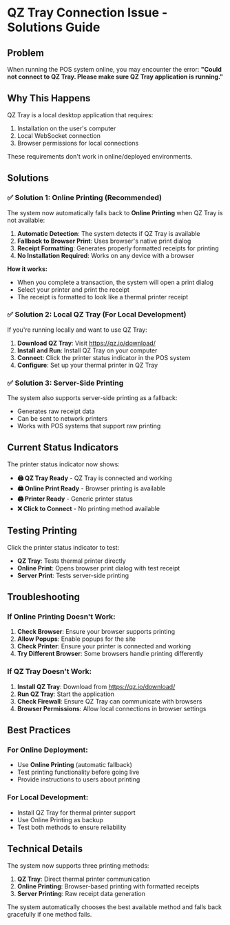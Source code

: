 # QZ Tray Connection Issue - Solutions Guide

## Problem
When running the POS system online, you may encounter the error:
**"Could not connect to QZ Tray. Please make sure QZ Tray application is running."**

## Why This Happens
QZ Tray is a local desktop application that requires:
1. Installation on the user's computer
2. Local WebSocket connection
3. Browser permissions for local connections

These requirements don't work in online/deployed environments.

## Solutions

### ✅ **Solution 1: Online Printing (Recommended)**
The system now automatically falls back to **Online Printing** when QZ Tray is not available:

1. **Automatic Detection**: The system detects if QZ Tray is available
2. **Fallback to Browser Print**: Uses browser's native print dialog
3. **Receipt Formatting**: Generates properly formatted receipts for printing
4. **No Installation Required**: Works on any device with a browser

**How it works:**
- When you complete a transaction, the system will open a print dialog
- Select your printer and print the receipt
- The receipt is formatted to look like a thermal printer receipt

### ✅ **Solution 2: Local QZ Tray (For Local Development)**
If you're running locally and want to use QZ Tray:

1. **Download QZ Tray**: Visit https://qz.io/download/
2. **Install and Run**: Install QZ Tray on your computer
3. **Connect**: Click the printer status indicator in the POS system
4. **Configure**: Set up your thermal printer in QZ Tray

### ✅ **Solution 3: Server-Side Printing**
The system also supports server-side printing as a fallback:
- Generates raw receipt data
- Can be sent to network printers
- Works with POS systems that support raw printing

## Current Status Indicators

The printer status indicator now shows:
- **🖨️ QZ Tray Ready** - QZ Tray is connected and working
- **🖨️ Online Print Ready** - Browser printing is available
- **🖨️ Printer Ready** - Generic printer status
- **❌ Click to Connect** - No printing method available

## Testing Printing

Click the printer status indicator to test:
- **QZ Tray**: Tests thermal printer directly
- **Online Print**: Opens browser print dialog with test receipt
- **Server Print**: Tests server-side printing

## Troubleshooting

### If Online Printing Doesn't Work:
1. **Check Browser**: Ensure your browser supports printing
2. **Allow Popups**: Enable popups for the site
3. **Check Printer**: Ensure your printer is connected and working
4. **Try Different Browser**: Some browsers handle printing differently

### If QZ Tray Doesn't Work:
1. **Install QZ Tray**: Download from https://qz.io/download/
2. **Run QZ Tray**: Start the application
3. **Check Firewall**: Ensure QZ Tray can communicate with browsers
4. **Browser Permissions**: Allow local connections in browser settings

## Best Practices

### For Online Deployment:
- Use **Online Printing** (automatic fallback)
- Test printing functionality before going live
- Provide instructions to users about printing

### For Local Development:
- Install QZ Tray for thermal printer support
- Use Online Printing as backup
- Test both methods to ensure reliability

## Technical Details

The system now supports three printing methods:
1. **QZ Tray**: Direct thermal printer communication
2. **Online Printing**: Browser-based printing with formatted receipts
3. **Server Printing**: Raw receipt data generation

The system automatically chooses the best available method and falls back gracefully if one method fails.
